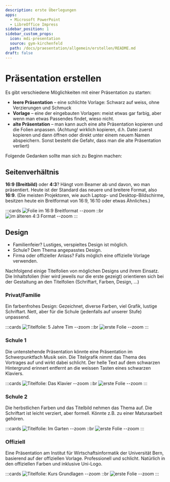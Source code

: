 ```yaml
---
description: erste Überlegungen
apps:
  - Microsoft PowerPoint
  - LibreOffice Impress
sidebar_position: 1
sidebar_custom_props:
  icon: mdi-presentation
  source: gym-kirchenfeld
  path: /docs/praesentation/allgemein/erstellen/README.md
draft: false
---
```


# Präsentation erstellen




Es gibt verschiedene Möglichkeiten mit einer Präsentation zu starten:

* **leere Präsentation** – eine schlichte Vorlage: Schwarz auf weiss, ohne Verzierungen und Schmuck
* **Vorlage** – eine der eingebauten Vorlagen: meist etwas gar farbig, aber wenn man etwas Passendes findet, wieso nicht.
* **alte Präsentation** – man kann auch eine alte Präsentation kopieren und die Folien anpassen. (Achtung! wirklich kopieren, d.h. Datei zuerst kopieren und dann öffnen oder direkt unter einem neuem Namen abspeichern. Sonst besteht die Gefahr, dass man die alte Präsentation verliert)

Folgende Gedanken sollte man sich zu Beginn machen:

## Seitenverhältnis
**16:9 (Breitbild)** oder **4:3**? Hängt vom Beamer ab und davon, wo man präsentiert. Heute ist der Standard das neuere und breitere Format, also **16:9**. (Die meisten Projektoren, wie auch Laptop- und Desktop-Bildschirme, besitzen heute ein Breitformat von 16:9, 16:10 oder etwas Ähnliches.)

:::cards
![Folie im 16:9 Breitformat --zoom](./images/16zu9.png)
::br
![im älteren 4:3 Format --zoom](./images/4zu3.png)
:::

## Design
- Familienfeier? Lustiges, verspieltes Design ist möglich.
- Schule? Dem Thema angepasstes Design.
- Firma oder offizieller Anlass? Falls möglich eine offizielle Vorlage verwenden.

Nachfolgend einige Titelfolien von möglichen Designs und ihrem Einsatz. Die Inhaltsfolien (hier wird jeweils nur die erste gezeigt) orientieren sich bei der Gestaltung an den Titelfolien (Schriftart, Farben, Design, ...)

### Privat/Familie
Ein farbenfrohes Design: Gezeichnet, diverse Farben, viel Grafik, lustige Schriftart. Nett, aber für die Schule (jedenfalls auf unserer Stufe) unpassend.

:::cards
![Titelfolie: 5 Jahre Tim --zoom](./images/5-jahre-tim/Slide1.jpg)
::br
![erste Folie --zoom](./images/5-jahre-tim/Slide2.jpg)
:::

### Schule 1
Die untenstehende Präsentation könnte eine Präsentation im Schwerpunktfach Musik sein. Die Titelgrafik nimmt das Thema des Vortrages auf und wirkt dabei schlicht. Der helle Text auf dem schwarzen Hintergrund erinnert entfernt an die weissen Tasten eines schwarzen Klaviers.

:::cards
![Titelfolie: Das Klavier --zoom](./images/das-klavier/Slide1.jpg)
::br
![erste Folie --zoom](./images/das-klavier/Slide2.jpg)
:::

### Schule 2
Die herbstlichen Farben und das Titelbild nehmen das Thema auf. Die Schriftart ist leicht verziert, aber formell. Könnte z.B. zu einer Maturaarbeit gehören.

:::cards
![Titelfolie: Im Garten --zoom](./images/im-garten/Slide1.jpg)
::br
![erste Folie --zoom](./images/im-garten/Slide2.jpg)
:::

### Offiziell
Eine Präsentation am Institut für Wirtschaftsinformatik der Universität Bern, basierend auf der offiziellen Vorlage. Professionell und schlicht. Natürlich in den offiziellen Farben und inklusive Uni-Logo.

:::cards
![Titelfolie: Kurs Grundlagen --zoom](./images/grundlagen/Slide1.jpg)
::br
![erste Folie --zoom](./images/grundlagen/Slide2.jpg)
:::
